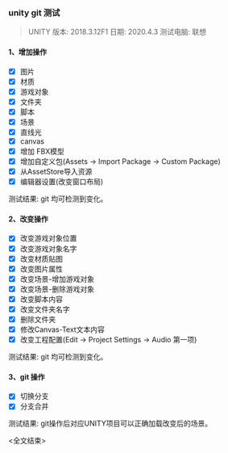 ### unity git 测试
> UNITY 版本: 2018.3.12F1
> 日期: 2020.4.3
> 测试电脑: 联想

#### 1、增加操作
- [x] 图片
- [x] 材质
- [X] 游戏对象
- [X] 文件夹
- [X] 脚本
- [X] 场景
- [X] 直线光
- [X] canvas
- [X] 增加 FBX模型
- [X] 增加自定义包(Assets -> Import Package -> Custom Package)
- [X] 从AssetStore导入资源
- [X] 编辑器设置(改变窗口布局)

测试结果: git 均可检测到变化。

#### 2、改变操作
- [x] 改变游戏对象位置
- [x] 改变游戏对象名字
- [x] 改变材质贴图
- [x] 改变图片属性
- [x] 改变场景-增加游戏对象
- [x] 改变场景-删除游戏对象
- [X] 改变脚本内容
- [X] 改变文件夹名字
- [X] 删除文件夹
- [X] 修改Canvas-Text文本内容
- [X] 改变工程配置(Edit -> Project Settings -> Audio 第一项)

测试结果: git 均可检测到变化。

#### 3、git 操作
- [X] 切换分支
- [X] 分支合并

测试结果: git操作后对应UNITY项目可以正确加载改变后的场景。

<全文结束>